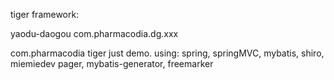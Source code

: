 tiger framework:

yaodu-daogou
com.pharmacodia.dg.xxx

com.pharmacodia tiger
 just demo.
  using: spring, springMVC, mybatis, shiro, miemiedev pager, mybatis-generator, freemarker